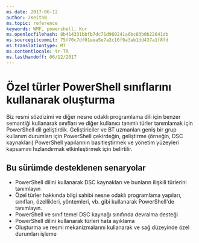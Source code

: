 ```yaml
---
ms.date: 2017-06-12
author: JKeithB
ms.topic: reference
keywords: WMF, powershell, Kur
ms.openlocfilehash: 8b414331bbfb7dc71d960241a6bc83b0b22641db
ms.sourcegitcommit: 75f70c7df01eea5e7a2c16f9a3ab1dd437a1f8fd
ms.translationtype: MT
ms.contentlocale: tr-TR
ms.lasthandoff: 06/12/2017
---
```

# <a name="creating-custom-types-using-powershell-classes"></a>Özel türler PowerShell sınıflarını kullanarak oluşturma

Biz resmi sözdizimi ve diğer nesne odaklı programlama dili için benzer semantiği kullanarak sınıfları ve diğer kullanıcı tanımlı türler tanımlamak için PowerShell dil geliştirdik. Geliştiriciler ve BT uzmanları geniş bir grup kullanım durumları için PowerShell çekirdeğin, geliştirme (örneğin, DSC kaynakları) PowerShell yapılarının basitleştirmek ve yönetim yüzeyleri kapsamını hızlandırmak etkinleştirmek için belirtilir.

## <a name="supported-scenarios-in-this-release"></a>Bu sürümde desteklenen senaryolar

-   PowerShell dilini kullanarak DSC kaynakları ve bunların ilişkili türlerini tanımlayın
-   Özel türler hakkında bilgi sahibi nesne odaklı programlama yapıları, sınıfları, özellikleri, yöntemleri, vb. gibi kullanarak PowerShell'de tanımlayın.
-   PowerShell ve sınıf temel DSC kaynağı sınıfında devralma desteği
-   PowerShell dilini kullanarak türleri hata ayıklama
-   Oluşturma ve resmi mekanizmalarını kullanarak ve sağ düzeyinde özel durumları işleme

